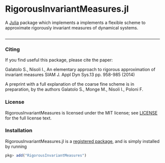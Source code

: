 # RigorousInvariantMeasures.jl

A [Julia](http://julialang.org) package which implements a implements a flexible scheme to approximate rigorously invariant measures of dynamical systems.

```@contents
```

---

### Citing

If you find useful this package, please cite the paper:

Galatolo S., Nisoli I., An elementary approach to rigorous approximation of invariant
measures SIAM J. Appl Dyn Sys.13 pp. 958-985 (2014)

A preprint with a full explanation of the coarse fine scheme is in preparation, by the authors
Galatolo S., Monge M., Nisoli I., Poloni F.

### License

RigorousInvariantMeasures is licensed under the MIT license; see
[LICENSE](https://github.com/JuliaDynamics/RigorousInvariantMeasures.jl/blob/master/LICENSE.md) for the full license text.

### Installation

RigorousInvariantMeasures.jl is a [registered package](http://pkg.julialang.org), and is
simply installed by running

```julia
pkg> add("RigorousInvariantMeasures")
```
